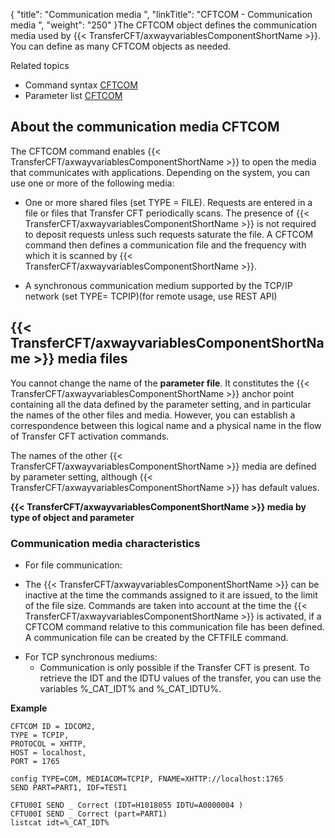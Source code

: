 {
    "title": "Communication  media ",
    "linkTitle": "CFTCOM - Communication media ",
    "weight": "250"
}The CFTCOM object defines the communication media used by {{< TransferCFT/axwayvariablesComponentShortName  >}}.
You can define as many CFTCOM objects as needed.

Related
topics

- Command syntax
    [CFTCOM](../../../c_intro_userinterfaces/command_summary#CFTCOM)
- Parameter list
    [CFTCOM](../../../c_intro_userinterfaces/web_copilot_ui/conf_intro/cftcom)

<span id="About"></span>

About the communication media CFTCOM
------------------------------------

The CFTCOM command enables {{< TransferCFT/axwayvariablesComponentShortName  >}} to open the media that communicates with
applications. Depending on the system, you can use one or more
of the following media:

- One or more shared
    files (set TYPE = FILE). Requests are entered in a file or files that Transfer CFT periodically
    scans. The presence of {{< TransferCFT/axwayvariablesComponentShortName  >}} is not required to deposit requests unless
    such requests saturate the file. A CFTCOM command then defines a communication
    file and the frequency with which it is scanned by {{< TransferCFT/axwayvariablesComponentShortName  >}}.

<!-- -->

- A synchronous communication
    medium supported by the TCP/IP network (set TYPE= TCPIP)(for remote usage, use REST API)

<span id="About_Service_Files_Medium"></span><span id="CFT_service_file_media"></span><span id="CFT_monitor_media"></span>

{{< TransferCFT/axwayvariablesComponentShortName  >}} media files
----------------------------------------------------------------------

You cannot change the name of the **parameter
file**. It constitutes the {{< TransferCFT/axwayvariablesComponentShortName  >}} anchor point containing all the data
defined by the parameter setting, and in particular the names of the other
files and media. However, you can establish a correspondence between this
logical name and a physical name in the flow of Transfer CFT activation commands.

The names of the other {{< TransferCFT/axwayvariablesComponentShortName  >}} media are defined by parameter setting,
although {{< TransferCFT/axwayvariablesComponentShortName  >}} has default values.

****{{< TransferCFT/axwayvariablesComponentShortName  >}}
media by type of object and parameter****

<span id="Communication_media_characteristics"></span>

### Communication media characteristics

- For file communication:

<!-- -->

- The {{< TransferCFT/axwayvariablesComponentShortName  >}} can be inactive at the time
    the commands assigned to it are issued, to the limit of the file size.
    Commands are taken into account at the time the {{< TransferCFT/axwayvariablesComponentShortName  >}} is activated,
    if a CFTCOM command relative to this communication file has been defined.
    A communication file can be created by the CFTFILE command.

<!-- -->

- For TCP synchronous
    mediums:
    -   Communication is only possible if the Transfer
        CFT is present.
        To retrieve the IDT and the IDTU values of the transfer, you can use the
        variables %_CAT_IDT% and %_CAT_IDTU%.

**Example**

```
CFTCOM ID = IDCOM2,
TYPE = TCPIP,
PROTOCOL = XHTTP,
HOST = localhost,
PORT = 1765
 
config TYPE=COM, MEDIACOM=TCPIP, FNAME=XHTTP://localhost:1765
SEND PART=PART1, IDF=TEST1
 
CFTU00I SEND _ Correct (IDT=H1018055 IDTU=A0000004 )
CFTU00I SEND _ Correct (part=PART1)
listcat idt=%_CAT_IDT%
```
